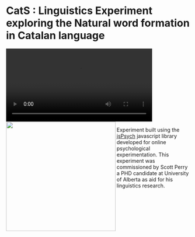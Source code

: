 # CatS : Linguistics Experiment exploring the Natural word formation in Catalan language

<video width="400" controls Autoplay=autoplay>
  <source src="D:/mov1.mov" type="video/mp4">
</video>
<img src="https://www.jspsych.org/7.2/img/jspsych-logo.jpg" width=300 align="left"></img>
 
Experiment built using the <a href="https://www.jspsych.org/7.2/">jsPsych</a> javascript library developed for online psychological experimentation. This experiment was commissioned by Scott Perry a PHD candidate at University of Alberta as aid for his linguistics research.
